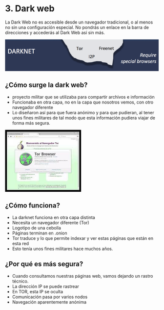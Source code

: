 # 3. Dark web

La Dark Web no es accesible desde un navegador tradicional, o al menos no sin una configuración especial.
No pondrás un enlace en la barra de direcciones y accederás al Dark Web así sin más.

![imagen](img/2022-12-12-17-30-53.png)

## ¿Cómo surge la dark web?

- proyecto militar que se utilizaba para compartir archivos  e información
- Funcionaba en otra capa, no en la capa que nosotros vemos, con otro navegador diferente
- Lo diseñaron así para que fuera anónimo y para que pudieran, al tener unos fines militares de tal modo que esta información pudiera viajar de forma más segura.

![imagen](img/2022-11-06-23-09-37.png)

## ¿Cómo funciona?

- La darknet funciona  en otra capa distinta
- Necesita un navegador diferente  (Tor)
- Logotipo de una cebolla
- Páginas terminan en .onion
- Tor traduce y lo que permite indexar y ver estas páginas que están en esta red
- Esto tenía unos fines militares hace muchos años.



## ¿Por qué es más segura?

- Cuando consultamos nuestras páginas web, vamos dejando un rastro técnico.
- La dirección IP se puede rastrear
- En TOR, esta IP se oculta
- Comunicación pasa por varios nodos
- Navegación aparentemente anónima


